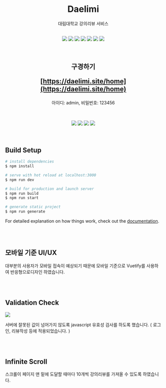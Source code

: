 <h1 align="center">Daelimi</h1>
<p align="center">
대림대학교 강의리뷰 서비스
</p>

<br/>

<div align="center">
    <img src="https://img.shields.io/badge/html-E34F26?style=for-the-badge&logo=html5&logoColor=white" />
    <img src="https://img.shields.io/badge/css-1572B6?style=for-the-badge&logo=css3&logoColor=white">
    <img src="https://img.shields.io/badge/javascript-F7DF1E?style=for-the-badge&logo=javascript&logoColor=black">
    <img src="https://img.shields.io/badge/vue.js-4FC08D?style=for-the-badge&logo=vue.js&logoColor=white" />
    <img src="https://img.shields.io/badge/vuetify-1867C0?style=for-the-badge&logo=vuetify&logoColor=white" />
    <img src="https://img.shields.io/badge/nuxt.js-00C58E?style=for-the-badge&logo=nuxt.js&logoColor=white" />
    <img src="https://img.shields.io/badge/AmazonAWS-232F3E?style=for-the-badge&logo=AmazonAWS&logoColor=white" />
</div>

<br/>
<br/>
<h2 align="center">
구경하기

[https://daelimi.site/home](https://daelimi.site/home)

</h2>

<p align="center">아이디: admin, 비밀번호: 123456</p>

<br/>
<br/>
<div align="center">
    <img src="./docs/images/01.PNG" />
    <img src="./docs/images/02.PNG" />
    <img src="./docs/images/03.PNG" />
    <img src="./docs/images/04.PNG" />
</div>

<br/>
<br/>

## Build Setup

```bash
# install dependencies
$ npm install

# serve with hot reload at localhost:3000
$ npm run dev

# build for production and launch server
$ npm run build
$ npm run start

# generate static project
$ npm run generate
```

For detailed explanation on how things work, check out the [documentation](https://nuxtjs.org).

<br/>
<br/>

## 모바일 기준 UI/UX

대부분의 사용자가 모바일 접속이 예상되기 때문에 모바일 기준으로 Vuetify를 사용하여 반응형으로디자인 하였습니다.

<br/>
<br/>

## Validation Check

<img src="./docs/images/05.PNG" />

서버에 잘못된 값이 넘어가지 않도록 javascript 유효성 검사를 하도록 했습니다. ( 로그인, 리뷰작성 등에 적용되었습니다. )

<br/>
<br/>

## Infinite Scroll

스크롤이 페이지 맨 밑에 도달할 때마다 10개씩 강의리뷰를 가져올 수 있도록 하였습니다.
